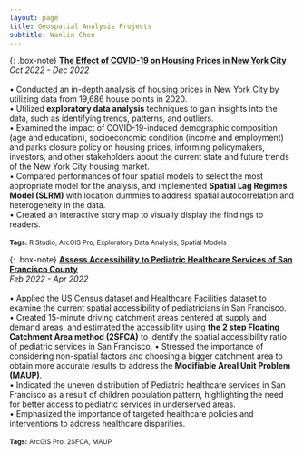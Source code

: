 ```yaml
---
layout: page
title: Geospatial Analysis Projects
subtitle: Wanlin Chen
---
```

  
{: .box-note}
**[The Effect of COVID-19 on Housing Prices in New York City](https://storymaps.arcgis.com/stories/8ae61f1122aa46c1b210ec9923f5656b)**  
*Oct 2022 - Dec 2022*
<br>
<br>
• Conducted an in-depth analysis of housing prices in New York City by utilizing data from 19,686 house points in 2020.  
• Utilized **exploratory data analysis** techniques to gain insights into the data, such as identifying trends, patterns, and outliers.  
• Examined the impact of COVID-19-induced demographic composition (age and education), socioeconomic condition (income and employment) and parks closure policy on housing prices, informing policymakers, investors, and other stakeholders about the current state and future trends of the New York City housing market.  
• Compared performances of four spatial models to select the most appropriate model for the analysis, and implemented **Spatial Lag Regimes Model (SLRM)** with location dummies to address spatial autocorrelation and heterogeneity in the data.  
• Created an interactive story map to visually display the findings to readers.
<br>
<br>
<small>**Tags:** R Studio, ArcGIS Pro, Exploratory Data Analysis, Spatial Models</small>  
    
    
  
{: .box-note}
**[Assess Accessibility to Pediatric Healthcare Services of San Francisco County](https://markdowntutorial.com/)**    
*Feb 2022 - Apr 2022*
<br>
<br>
• Applied the US Census dataset and Healthcare Facilities dataset to examine the current spatial accessibility of pediatricians in San Francisco.  
• Created 15-minute driving catchment areas centered at supply and demand areas, and estimated the accessibility using **the 2 step Floating Catchment Area method (2SFCA)** to identify the spatial accessibility ratio of pediatric services in San Francisco.
• Stressed the importance of considering non-spatial factors and choosing a bigger catchment area to obtain more accurate results to address the **Modifiable Areal Unit Problem (MAUP)**.  
• Indicated the uneven distribution of Pediatric healthcare services in San Francisco as a result of children population pattern, highlighting the need for better access to pediatric services in underserved areas.  
• Emphasized the importance of targeted healthcare policies and interventions to address healthcare disparities.
<br>
<br>
<small>**Tags:** ArcGIS Pro, 2SFCA, MAUP<small>
